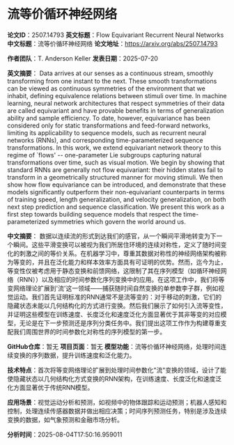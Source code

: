 # 流等价循环神经网络

**论文ID**：2507.14793
**英文标题**：Flow Equivariant Recurrent Neural Networks
**中文标题**：流等价循环神经网络
**论文地址**：https://arxiv.org/abs/2507.14793

**作者团队**：T. Anderson Keller
**发表日期**：2025-07-20

**英文摘要**：
Data arrives at our senses as a continuous stream, smoothly transforming from
one instant to the next. These smooth transformations can be viewed as
continuous symmetries of the environment that we inhabit, defining equivalence
relations between stimuli over time. In machine learning, neural network
architectures that respect symmetries of their data are called equivariant and
have provable benefits in terms of generalization ability and sample
efficiency. To date, however, equivariance has been considered only for static
transformations and feed-forward networks, limiting its applicability to
sequence models, such as recurrent neural networks (RNNs), and corresponding
time-parameterized sequence transformations. In this work, we extend
equivariant network theory to this regime of `flows' -- one-parameter Lie
subgroups capturing natural transformations over time, such as visual motion.
We begin by showing that standard RNNs are generally not flow equivariant:
their hidden states fail to transform in a geometrically structured manner for
moving stimuli. We then show how flow equivariance can be introduced, and
demonstrate that these models significantly outperform their non-equivariant
counterparts in terms of training speed, length generalization, and velocity
generalization, on both next step prediction and sequence classification. We
present this work as a first step towards building sequence models that respect
the time-parameterized symmetries which govern the world around us.

**中文摘要**：
数据以连续流的形式到达我们的感官，从一个瞬间平滑地转变为下一个瞬间。这些平滑变换可以被视为我们所居住环境的连续对称性，定义了随时间变化的刺激之间的等价关系。在机器学习中，尊重其数据对称性的神经网络架构被称为等变的，并且在泛化能力和样本效率方面具有可证明的优势。然而，迄今为止，等变性仅被考虑用于静态变换和前馈网络，这限制了其在序列模型（如循环神经网络（RNN））以及相应的时间参数化序列变换中的应用。在这项工作中，我们将等变网络理论扩展到'流'这一领域——捕获随时间自然变换的单参数李子群，例如视觉运动。我们首先证明标准的RNN通常不是流等变的：对于移动的刺激，它们的隐藏状态未能以几何结构化的方式进行变换。然后我们展示了如何引入流等变性，并证明这些模型在训练速度、长度泛化和速度泛化方面显著优于其非等变的对应模型，无论是在下一步预测还是序列分类任务中。我们提出这项工作作为构建尊重支配我们周围世界的时间参数化对称性的序列模型的第一步。

**GitHub仓库**：暂无
**项目页面**：暂无
**模型功能**：流等价循环神经网络，处理时间连续变换的序列数据，提升训练速度和泛化能力。

**技术特点**：首次将等变网络理论扩展到处理时间参数化"流"变换的领域，设计了能使隐藏状态以几何结构化方式变换的RNN架构，在训练速度、长度泛化和速度泛化方面显著优于传统RNN模型。

**应用场景**：视觉运动分析和预测，如视频中的物体跟踪和运动预测；机器人感知和控制，处理连续传感器数据并做出相应决策；时间序列预测任务，特别是涉及连续变换的数据，如气象预测和金融市场分析。

**分析时间**：2025-08-04T17:50:16.959011